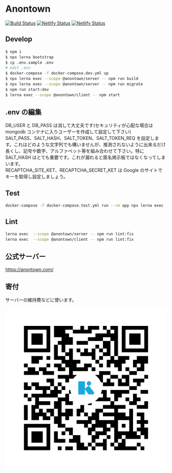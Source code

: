# Anontown

[![Build Status](https://travis-ci.org/anontown/anontown.svg?branch=develop)](https://travis-ci.org/anontown/anontown)
[![Netlify Status](https://api.netlify.com/api/v1/badges/a8646346-64ec-4f9e-a2c3-ca6c97000fab/deploy-status)](https://app.netlify.com/sites/anontown/deploys)
[![Netlify Status](https://api.netlify.com/api/v1/badges/5114ddeb-bf24-40e2-bb0c-c55b2fa23a3d/deploy-status)](https://app.netlify.com/sites/document/deploys)

## Develop

```sh
$ npm i
$ npx lerna bootstrap
$ cp .env.sample .env
# edit .env
$ docker-compose -f docker-compose.dev.yml up
$ npx lerna exec --scope @anontown/server -- npm run build
$ npx lerna exec --scope @anontown/server -- npm run migrate
$ npm run start:dev
$ lerna exec --scope @anontown/client -- npm start
```

## .env の編集

DB_USER と DB_PASS は消して大丈夫です(セキュリティが心配な場合は mongodb コンテナに入りユーザーを作成して設定して下さい)  
SALT_PASS、SALT_HASH、SALT_TOKEN、SALT_TOKEN_REQ を設定します。これはどのような文字列でも構いませんが、推測されないように出来るだけ長くし、記号や数字、アルファベット等を組み合わせて下さい。特に SALT_HASH はとても重要です。これが漏れると匿名掲示板ではなくなってしまいます。  
RECAPTCHA_SITE_KET、RECAPTCHA_SECRET_KET は Google のサイトでキーを取得し設定しましょう。

## Test

```sh
docker-compose -f docker-compose.test.yml run --rm app npx lerna exec --scope @anontown/server -- npm run test:io
```

## Lint

```sh
lerna exec  --scope @anontown/server -- npm run lint:fix
lerna exec  --scope @anontown/client -- npm run lint:fix
```

## 公式サーバー

https://anontown.com/

## 寄付

サーバーの維持費などに使います。

![](kyash.png)
